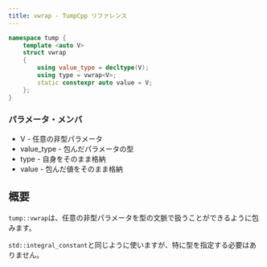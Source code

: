 ```yaml
---
title: vwrap - TumpCpp リファレンス
---
```


```cpp
namespace tump {
    template <auto V>
    struct vwrap
    {
        using value_type = decltype(V);
        using type = vwrap<V>;
        static constexpr auto value = V;
    };
}
```

### パラメータ・メンバ

- V - 任意の非型パラメータ
- value_type - 包んだパラメータの型
- type - 自身をそのまま格納
- value - 包んだ値をそのまま格納

## 概要

`tump::vwrap`は、任意の非型パラメータを型の文脈で扱うことができるように包みます。

`std::integral_constant`と同じように使いますが、特に型を指定する必要はありません。
